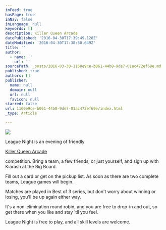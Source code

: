 ```yaml
---
inFeed: true
hasPage: true
inNav: false
inLanguage: null
keywords: []
description: Killer Queen Arcade
datePublished: '2016-04-30T17:39:49.128Z'
dateModified: '2016-04-30T17:38:50.649Z'
title: ''
author:
  - name: ''
    url: ''
sourcePath: _posts/2016-03-30-1160e9ce-b061-44b8-9de7-01ac472ef69e.md
published: true
authors: []
publisher:
  name: null
  domain: null
  url: null
  favicon: null
starred: false
url: 1160e9ce-b061-44b8-9de7-01ac472ef69e/index.html
_type: Article

---
```

![](https://the-grid-user-content.s3-us-west-2.amazonaws.com/f7839510-133e-4f37-9ae4-cc91722e6fb8.jpg)

League Night is an evening of friendly

[Killer Queen Arcade][0]

competition. Bring a team, a few friends, or just yourself, and sign up with Kiarash at the Big Board.

Fill out a card or get on the pickup list. As soon as there are two complete teams, League games will begin.

Matches are played in Best of 3 series, but don't worry about winning or losing, you'll be up again either way.

It's a non-elimination round robin, and you are free to drop-in and out, so get there when you like and stay 'til you feel.

League Night is free to play, and all skill levels are welcome.

[0]: https://www.facebook.com/KillerQueenGame/